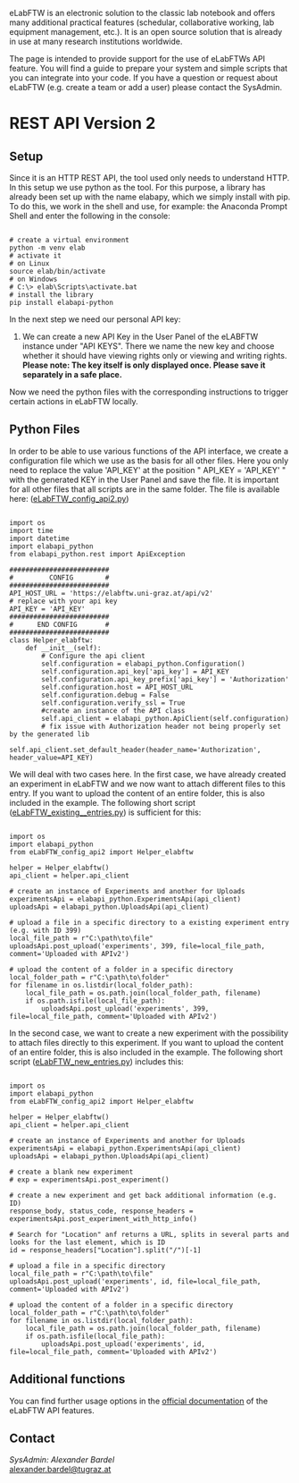 eLabFTW is an electronic solution to the classic lab notebook and offers many additional practical features (schedular, collaborative working, lab equipment management, etc.). It is an open source solution that is already in use at many research institutions worldwide.

The page is intended to provide support for the use of eLabFTWs API feature. You will find a guide to prepare your system and simple scripts that you can integrate into your code. If you have a question or request about eLabFTW (e.g. create a team or add a user) please contact the SysAdmin.

# REST API Version 2

## Setup
Since it is an HTTP REST API, the tool used only needs to understand HTTP. In this setup we use python as the tool. For this purpose, a library has already been set up with the name elabapy, which we simply install with pip. To do this, we work in the shell and use, for example: the Anaconda Prompt Shell and enter the following in the console:<br>

```

# create a virtual environment
python -m venv elab
# activate it
# on Linux
source elab/bin/activate
# on Windows
# C:\> elab\Scripts\activate.bat     
# install the library
pip install elabapi-python

```

In the next step we need our personal API key:
1. We can create a new API Key in the User Panel of the eLABFTW instance under "API KEYS". There we name the new key and choose whether it should have viewing rights only or viewing and writing rights. <b>Please note: The key itself is only displayed once. Please save it separately in a safe place.</b>

Now we need the python files with the corresponding instructions to trigger certain actions in eLabFTW locally.

## Python Files

In order to be able to use various functions of the API interface, we create a configuration file which we use as the basis for all other files. Here you only need to replace the value 'API_KEY' at the position " API_KEY = 'API_KEY' " with the generated KEY in the User Panel and save the file. It is important for all other files that all scripts are in the same folder. The file is available here: ([eLabFTW_config_api2.py](https://github.com/alexgu2008/elabftw_api_support/blob/main/eLabFTW_config_api2.py))

```

import os
import time
import datetime
import elabapi_python
from elabapi_python.rest import ApiException

#########################
#         CONFIG        #
#########################
API_HOST_URL = 'https://elabftw.uni-graz.at/api/v2'
# replace with your api key
API_KEY = 'API_KEY'
#########################
#      END CONFIG       #
#########################
class Helper_elabftw:
    def __init__(self):
        # Configure the api client
        self.configuration = elabapi_python.Configuration()
        self.configuration.api_key['api_key'] = API_KEY
        self.configuration.api_key_prefix['api_key'] = 'Authorization'
        self.configuration.host = API_HOST_URL
        self.configuration.debug = False
        self.configuration.verify_ssl = True
        #create an instance of the API class
        self.api_client = elabapi_python.ApiClient(self.configuration)
        # fix issue with Authorization header not being properly set by the generated lib
        self.api_client.set_default_header(header_name='Authorization', header_value=API_KEY)

```

We will deal with two cases here. In the first case, we have already created an experiment in eLabFTW and we now want to attach different files to this entry. If you want to upload the content of an entire folder, this is also included in the example. The following short script ([eLabFTW_existing__entries.py](https://github.com/alexgu2008/elabftw_api_support/blob/main/eLabFTW_existing__entries.py)) is sufficient for this:

```

import os
import elabapi_python
from eLabFTW_config_api2 import Helper_elabftw

helper = Helper_elabftw()
api_client = helper.api_client

# create an instance of Experiments and another for Uploads
experimentsApi = elabapi_python.ExperimentsApi(api_client)
uploadsApi = elabapi_python.UploadsApi(api_client)

# upload a file in a specific directory to a existing experiment entry (e.g. with ID 399)
local_file_path = r"C:\path\to\file"
uploadsApi.post_upload('experiments', 399, file=local_file_path, comment='Uploaded with APIv2')

# upload the content of a folder in a specific directory
local_folder_path = r"C:\path\to\folder"
for filename in os.listdir(local_folder_path):
    local_file_path = os.path.join(local_folder_path, filename)
    if os.path.isfile(local_file_path):
        uploadsApi.post_upload('experiments', 399, file=local_file_path, comment='Uploaded with APIv2')

```

In the second case, we want to create a new experiment with the possibility to attach files directly to this experiment. If you want to upload the content of an entire folder, this is also included in the example. The following short script ([eLabFTW_new_entries.py](https://github.com/alexgu2008/elabftw_api_support/blob/main/eLabFTW_new_entries.py)) includes this:

```

import os
import elabapi_python
from eLabFTW_config_api2 import Helper_elabftw

helper = Helper_elabftw()
api_client = helper.api_client

# create an instance of Experiments and another for Uploads
experimentsApi = elabapi_python.ExperimentsApi(api_client)
uploadsApi = elabapi_python.UploadsApi(api_client)

# create a blank new experiment
# exp = experimentsApi.post_experiment()

# create a new experiment and get back additional information (e.g. ID)
response_body, status_code, response_headers = experimentsApi.post_experiment_with_http_info()

# Search for "Location" anf returns a URL, splits in several parts and looks for the last element, which is ID
id = response_headers["Location"].split("/")[-1]

# upload a file in a specific directory
local_file_path = r"C:\path\to\file"
uploadsApi.post_upload('experiments', id, file=local_file_path, comment='Uploaded with APIv2')

# upload the content of a folder in a specific directory
local_folder_path = r"C:\path\to\folder"
for filename in os.listdir(local_folder_path):
    local_file_path = os.path.join(local_folder_path, filename)
    if os.path.isfile(local_file_path):
        uploadsApi.post_upload('experiments', id, file=local_file_path, comment='Uploaded with APIv2')

```

## Additional functions

You can find further usage options in the [official documentation](https://doc.elabftw.net/api/) of the eLabFTW API features.

## Contact

*SysAdmin:* *Alexander* *Bardel*<br>
<alexander.bardel@tugraz.at>


